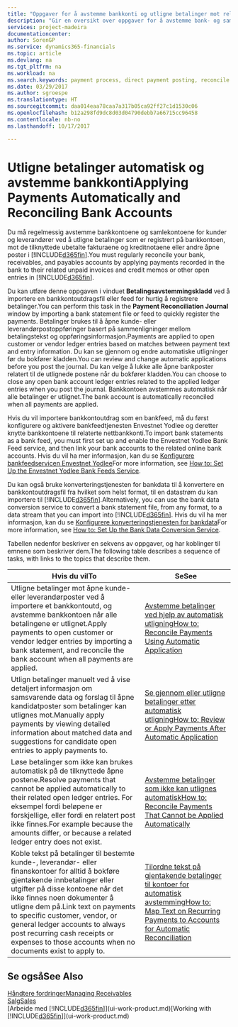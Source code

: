 ```yaml
---
title: "Oppgaver for å avstemme bankkonti og utligne betalinger mot relaterte poster | Microsoft-dokumentasjon"
description: "Gir en oversikt over oppgaver for å avstemme bank- og samlekontiene, bokføre innbetalinger og utgifter og utligne betalinger automatisk."
services: project-madeira
documentationcenter: 
author: SorenGP
ms.service: dynamics365-financials
ms.topic: article
ms.devlang: na
ms.tgt_pltfrm: na
ms.workload: na
ms.search.keywords: payment process, direct payment posting, reconcile payment, expenses, cash receipts
ms.date: 03/29/2017
ms.author: sgroespe
ms.translationtype: HT
ms.sourcegitcommit: daa014eaa78caa7a317b05ca92ff27c1d1530c06
ms.openlocfilehash: b12a298fd9dc8d03d04790debb7a66715cc96458
ms.contentlocale: nb-no
ms.lasthandoff: 10/17/2017

---
```

# <a name="applying-payments-automatically-and-reconciling-bank-accounts"></a><span data-ttu-id="d4fd7-103">Utligne betalinger automatisk og avstemme bankkonti</span><span class="sxs-lookup"><span data-stu-id="d4fd7-103">Applying Payments Automatically and Reconciling Bank Accounts</span></span>
<span data-ttu-id="d4fd7-104">Du må regelmessig avstemme bankkontoene og samlekontoene for kunder og leverandører ved å utligne betalinger som er registrert på bankkontoen, mot de tilknyttede ubetalte fakturaene og kreditnotaene eller andre åpne poster i [!INCLUDE[d365fin](includes/d365fin_long_md.md)].</span><span class="sxs-lookup"><span data-stu-id="d4fd7-104">You must regularly reconcile your bank, receivables, and payables accounts by applying payments recorded in the bank to their related unpaid invoices and credit memos or other open entries in [!INCLUDE[d365fin](includes/d365fin_long_md.md)].</span></span>  

<span data-ttu-id="d4fd7-105">Du kan utføre denne oppgaven i vinduet **Betalingsavstemmingskladd** ved å importere en bankkontoutdragsfil eller feed for hurtig å registrere betalinger.</span><span class="sxs-lookup"><span data-stu-id="d4fd7-105">You can perform this task in the **Payment Reconciliation Journal** window by importing a bank statement file or feed to quickly register the payments.</span></span> <span data-ttu-id="d4fd7-106">Betalinger brukes til å åpne kunde- eller leverandørpostoppføringer basert på sammenligninger mellom betalingstekst og oppføringsinformasjon.</span><span class="sxs-lookup"><span data-stu-id="d4fd7-106">Payments are applied to open customer or vendor ledger entries based on matches between payment text and entry information.</span></span> <span data-ttu-id="d4fd7-107">Du kan se gjennom og endre automatiske utligninger før du bokfører kladden.</span><span class="sxs-lookup"><span data-stu-id="d4fd7-107">You can review and change automatic applications before you post the journal.</span></span> <span data-ttu-id="d4fd7-108">Du kan velge å lukke alle åpne bankposter relatert til de utlignede postene når du bokfører kladden.</span><span class="sxs-lookup"><span data-stu-id="d4fd7-108">You can choose to close any open bank account ledger entries related to the applied ledger entries when you post the journal.</span></span> <span data-ttu-id="d4fd7-109">Bankkontoen avstemmes automatisk når alle betalinger er utlignet.</span><span class="sxs-lookup"><span data-stu-id="d4fd7-109">The bank account is automatically reconciled when all payments are applied.</span></span>  

<span data-ttu-id="d4fd7-110">Hvis du vil importere bankkontoutdrag som en bankfeed, må du først konfigurere og aktivere bankfeedtjenesten Envestnet Yodlee og deretter knytte bankkontoene til relaterte nettbankkonti.</span><span class="sxs-lookup"><span data-stu-id="d4fd7-110">To import bank statements as a bank feed, you must first set up and enable the Envestnet Yodlee Bank Feed service, and then link your bank accounts to the related online bank accounts.</span></span> <span data-ttu-id="d4fd7-111">Hvis du vil ha mer informasjon, kan du se [Konfigurere bankfeedservicen Envestnet Yodlee](bank-how-setup-bank-statement-service.md)</span><span class="sxs-lookup"><span data-stu-id="d4fd7-111">For more information, see [How to: Set Up the Envestnet Yodlee Bank Feeds Service](bank-how-setup-bank-statement-service.md).</span></span>  

<span data-ttu-id="d4fd7-112">Du kan også bruke konverteringstjenesten for bankdata til å konvertere en bankkontoutdragsfil fra hvilket som helst format, til en datastrøm du kan importere til [!INCLUDE[d365fin](includes/d365fin_long_md.md)].</span><span class="sxs-lookup"><span data-stu-id="d4fd7-112">Alternatively, you can use the bank data conversion service to convert a bank statement file, from any format, to a data stream that you can import into [!INCLUDE[d365fin](includes/d365fin_long_md.md)].</span></span> <span data-ttu-id="d4fd7-113">Hvis du vil ha mer informasjon, kan du se [Konfigurere konverteringstjenesten for bankdata](bank-how-setup-bank-data-conversion-service.md)</span><span class="sxs-lookup"><span data-stu-id="d4fd7-113">For more information, see [How to: Set Up the Bank Data Conversion Service](bank-how-setup-bank-data-conversion-service.md).</span></span>  

<span data-ttu-id="d4fd7-114">Tabellen nedenfor beskriver en sekvens av oppgaver, og har koblinger til emnene som beskriver dem.</span><span class="sxs-lookup"><span data-stu-id="d4fd7-114">The following table describes a sequence of tasks, with links to the topics that describe them.</span></span>  

| <span data-ttu-id="d4fd7-115">Hvis du vil</span><span class="sxs-lookup"><span data-stu-id="d4fd7-115">To</span></span> | <span data-ttu-id="d4fd7-116">Se</span><span class="sxs-lookup"><span data-stu-id="d4fd7-116">See</span></span> |
| --- | --- |
| <span data-ttu-id="d4fd7-117">Utligne betalinger mot åpne kunde- eller leverandørposter ved å importere et bankkontoutd, og avstemme bankkontoen når alle betalingene er utlignet.</span><span class="sxs-lookup"><span data-stu-id="d4fd7-117">Apply payments to open customer or vendor ledger entries by importing a bank statement, and reconcile the bank account when all payments are applied.</span></span> |[<span data-ttu-id="d4fd7-118">Avstemme betalinger ved hjelp av automatisk utligning</span><span class="sxs-lookup"><span data-stu-id="d4fd7-118">How to: Reconcile Payments Using Automatic Application</span></span>](receivables-how-reconcile-payments-auto-application.md) |
| <span data-ttu-id="d4fd7-119">Utlign betalinger manuelt ved å vise detaljert informasjon om samsvarende data og forslag til åpne kandidatposter som betalinger kan utlignes mot.</span><span class="sxs-lookup"><span data-stu-id="d4fd7-119">Manually apply payments by viewing detailed information about matched data and suggestions for candidate open entries to apply payments to.</span></span> |[<span data-ttu-id="d4fd7-120">Se gjennom eller utligne betalinger etter automatisk utligning</span><span class="sxs-lookup"><span data-stu-id="d4fd7-120">How to: Review or Apply Payments After Automatic Application</span></span>](receivables-how-review-apply-payments-auto-application.md) |
| <span data-ttu-id="d4fd7-121">Løse betalinger som ikke kan brukes automatisk på de tilknyttede åpne postene.</span><span class="sxs-lookup"><span data-stu-id="d4fd7-121">Resolve payments that cannot be applied automatically to their related open ledger entries.</span></span> <span data-ttu-id="d4fd7-122">For eksempel fordi beløpene er forskjellige, eller fordi en relatert post ikke finnes.</span><span class="sxs-lookup"><span data-stu-id="d4fd7-122">For example because the amounts differ, or because a related ledger entry does not exist.</span></span> |[<span data-ttu-id="d4fd7-123">Avstemme betalinger som ikke kan utlignes automatisk</span><span class="sxs-lookup"><span data-stu-id="d4fd7-123">How to: Reconcile Payments That Cannot be Applied Automatically</span></span>](receivables-how-reconcile-payments-cannot-apply-auto.md) |
| <span data-ttu-id="d4fd7-124">Koble tekst på betalinger til bestemte kunde-, leverandør- eller finanskontoer for alltid å bokføre gjentakende innbetalinger eller utgifter på disse kontoene når det ikke finnes noen dokumenter å utligne dem på.</span><span class="sxs-lookup"><span data-stu-id="d4fd7-124">Link text on payments to specific customer, vendor, or general ledger accounts to always post recurring cash receipts or expenses to those accounts when no documents exist to apply to.</span></span> |[<span data-ttu-id="d4fd7-125">Tilordne tekst på gjentakende betalinger til kontoer for automatisk avstemming</span><span class="sxs-lookup"><span data-stu-id="d4fd7-125">How to: Map Text on Recurring Payments to Accounts for Automatic Reconciliation</span></span>](receivables-how-map-text-recurring-payments-accounts-auto-reconcilliation.md) |

## <a name="see-also"></a><span data-ttu-id="d4fd7-126">Se også</span><span class="sxs-lookup"><span data-stu-id="d4fd7-126">See Also</span></span>
[<span data-ttu-id="d4fd7-127">Håndtere fordringer</span><span class="sxs-lookup"><span data-stu-id="d4fd7-127">Managing Receivables</span></span>](receivables-manage-receivables.md)  
[<span data-ttu-id="d4fd7-128">Salg</span><span class="sxs-lookup"><span data-stu-id="d4fd7-128">Sales</span></span>](sales-manage-sales.md)  
<span data-ttu-id="d4fd7-129">[Arbeide med [!INCLUDE[d365fin](includes/d365fin_md.md)]](ui-work-product.md)</span><span class="sxs-lookup"><span data-stu-id="d4fd7-129">[Working with [!INCLUDE[d365fin](includes/d365fin_md.md)]](ui-work-product.md)</span></span>

